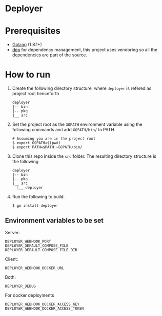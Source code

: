 # Deployer

# Prerequisites
* [Golang](https://golang.org/dl/)  (1.8.1+)
* [dep](https://github.com/golang/dep) for dependency management, this project uses vendoring so all the dependencies are part of the source.

# How to run

1. Create the following directory structure, where ``deployer`` is refered as project root henceforth
    ```
    deployer
    |-- bin
    |-- pkg
    |__ src
    ```

2. Set the project root as the ``GOPATH`` environment variable using the following commands and add ``GOPATH/bin/`` to PATH.
    ```
    # Assuming you are in the project root
    $ export GOPATH=$(pwd)
    $ export PATH=$PATH:~GOPATH/bin/
    ```

3. Clone this repo inside the ``src`` folder. The resulting directory structure is the following:
    ```
    deployer
    |-- bin
    |-- pkg
    |__ src
      |__ deployer
    ```

4. Run the following to build.
    ```
    $ go install deployer
    ```

## Environment variables to be set
  Server:
  ```
  DEPLOYER_WEBHOOK_PORT
  DEPLOYER_DEFAULT_COMPOSE_FILE
  DEPLOYER_DEFAULT_COMPOSE_FILE_DIR
  ```

  Client:
  ```
  DEPLOYER_WEBHOOK_DOCKER_URL
  ```

  Both:
  ```
  DEPLOYER_DEBUG
  ```

  For docker deployments
  ```
  DEPLOYER_WEBHOOK_DOCKER_ACCESS_KEY
  DEPLOYER_WEBHOOK_DOCKER_ACCESS_TOKEN
  ```